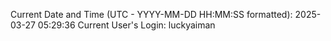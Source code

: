 Current Date and Time (UTC - YYYY-MM-DD HH:MM:SS formatted): 2025-03-27 05:29:36
Current User's Login: luckyaiman
